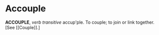 # Accouple

**ACCOUPLE**, _verb transitive_ accup'ple. To couple; to join or link together. \[See [[Couple]].\]
